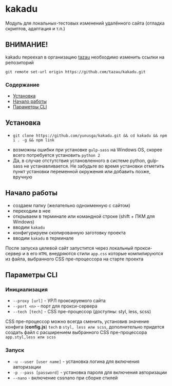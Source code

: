 # kakadu

Модуль для локальных-тестовых изменений удалённого сайта (отладка скриптов, адаптация и т.п.)

## ВНИМАНИЕ!
kakadu переехал в организацию [tazau](https://github.com/tazau)
необходимо изменить ссылки на репозиторий
```
git remote set-url origin https://github.com/tazau/kakadu.git
```

### Содержание
- [Установка](#Установка)
- [Начало работы](#Начало-работы)
- [Параметры CLI](#Параметры-cli)

## Установка
* ```git clone https://github.com/yunusga/kakadu.git && cd kakadu && npm i . -g && npm link```
- возможны ошибки при установке ```gulp-sass``` на Windows OS, скорее всего потребуется установить ```python 2```
- Да, в случае отстутствия установленного в системе python, gulp-sass не устанавливается. Не забудьте во время установки отметить пункт установки переменной окружения или добавить позже, вручную

## Начало работы

- создаем папку (желательно одноименную с сайтом)
- переходим в нее
- открываем в терминале или командной строке (shift + ПКМ для Windows)
- вводим ```kakadu```
- конфигурируем скопированную заготовку проекта
- вводим ```kakadu``` в терминале

После запуска целевой сайт запустится через локальный прокси-сервер и в его ```HTML``` внедряются стили ```app.css``` которые компилируются из файла, выбранного CSS пре-процессора на старте проекта

## Параметры CLI

### Инициализация
- `--proxy [url]` - УРЛ проксируемого сайта
- `--port <n>` - порт для прокси-сервера
- `--tech [tech]` - CSS пре-процессор (доступны: styl, less, scss)

CSS пре-процессор можно всегда сменить, установив значение конфига (**config.js**) ```tech``` в ```styl, less или scss```, дополнительно придется создать файл с расширением выбранного CSS пре-процессора ```app.styl,less или scss```

### Запуск
- `-u --user [user name]` - установка логина для включения авторизации
- `-p --pass [password]` - установка пароля для включения авторизации
- `--nano` - включение cssnano при сборке стилей
